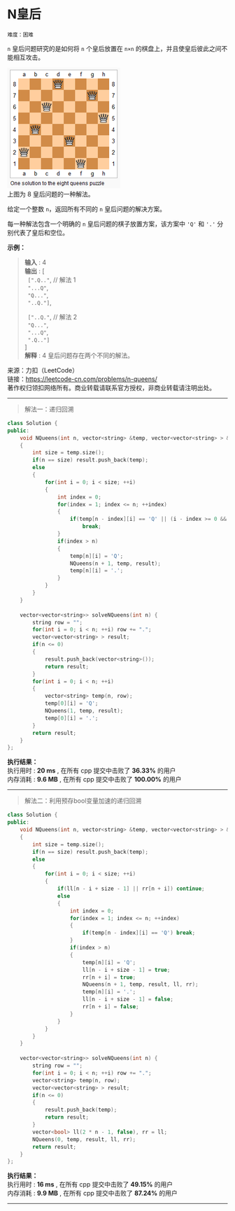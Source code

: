 # N皇后 #  
`难度：困难` 
 
`n` 皇后问题研究的是如何将 `n` 个皇后放置在 `n×n` 的棋盘上，并且使皇后彼此之间不能相互攻击。

![N皇后问题](../pic/8-queens.png "8皇后示意图")  
上图为 8 皇后问题的一种解法。

给定一个整数 `n`，返回所有不同的 `n` 皇后问题的解决方案。

每一种解法包含一个明确的 `n` 皇后问题的棋子放置方案，该方案中 `'Q'` 和 `'.'` 分别代表了皇后和空位。

**示例：**  
>**输入** : 4   
>**输出** : [  
>&ensp;`[".Q.."`,  // 解法 1  
>&ensp;`"...Q"`,  
>&ensp;`"Q..."`,  
>&ensp;`"..Q."]`,  
>  
>&ensp;`["..Q."`,  // 解法 2  
>&ensp;`"Q..."`,  
>&ensp;`"...Q"`,  
>&ensp;`".Q.."]`  
>]  
>**解释** : 4 皇后问题存在两个不同的解法。     

来源：力扣（LeetCode）  
链接：https://leetcode-cn.com/problems/n-queens/  
著作权归领扣网络所有。商业转载请联系官方授权，非商业转载请注明出处。    

---  
>解法一：递归回溯  

```C++
class Solution {
public:
    void NQueens(int n, vector<string> &temp, vector<vector<string> > &result)
    {
        int size = temp.size();
        if(n == size) result.push_back(temp);
        else
        {
            for(int i = 0; i < size; ++i)
            {
                int index = 0;
                for(index = 1; index <= n; ++index)
                {
                    if(temp[n - index][i] == 'Q' || (i - index >= 0 && temp[n - index][i - index] == 'Q') || (i + index < temp.size() && temp[n - index][i + index] == 'Q'))
                        break;
                }
                if(index > n)
                {
                    temp[n][i] = 'Q';
                    NQueens(n + 1, temp, result);
                    temp[n][i] = '.';
                }
            }
        }
    }

    vector<vector<string>> solveNQueens(int n) {
        string row = "";
        for(int i = 0; i < n; ++i) row += ".";
        vector<vector<string> > result;
        if(n <= 0)
        {
            result.push_back(vector<string>());
            return result;
        }
        for(int i = 0; i < n; ++i)
        {
            vector<string> temp(n, row);
            temp[0][i] = 'Q';
            NQueens(1, temp, result);
            temp[0][i] = '.';
        }
        return result;
    }
};
```  

**执行结果：**  
执行用时 : **20 ms** , 在所有 cpp 提交中击败了 **36.33%** 的用户  
内存消耗 : **9.6 MB** , 在所有 cpp 提交中击败了 **100.00%** 的用户  

---  
>解法二：利用预存bool变量加速的递归回溯  

```C++
class Solution {
public:
    void NQueens(int n, vector<string> &temp, vector<vector<string> > &result, vector<bool> &ll, vector<bool> &rr)
    {
        int size = temp.size();
        if(n == size) result.push_back(temp);
        else
        {
            for(int i = 0; i < size; ++i)
            {
                if(ll[n - i + size - 1] || rr[n + i]) continue;
                else
                {
                    int index = 0;
                    for(index = 1; index <= n; ++index)
                    {
                        if(temp[n - index][i] == 'Q') break;
                    }
                    if(index > n)
                    {
                        temp[n][i] = 'Q';
                        ll[n - i + size - 1] = true;
                        rr[n + i] = true;
                        NQueens(n + 1, temp, result, ll, rr);
                        temp[n][i] = '.';
                        ll[n - i + size - 1] = false;
                        rr[n + i] = false;
                    }
                }
            }
        }
    }

    vector<vector<string>> solveNQueens(int n) {
        string row = "";
        for(int i = 0; i < n; ++i) row += ".";
        vector<string> temp(n, row);
        vector<vector<string> > result;
        if(n <= 0)
        {
            result.push_back(temp);
            return result;
        }
        vector<bool> ll(2 * n - 1, false), rr = ll;
        NQueens(0, temp, result, ll, rr);
        return result;
    }
};
```  

**执行结果：**  
执行用时 : **16 ms** , 在所有 cpp 提交中击败了 **49.15%** 的用户  
内存消耗 : **9.9 MB** , 在所有 cpp 提交中击败了 **87.24%** 的用户  

---  